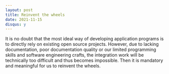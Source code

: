 ```yaml
---
layout: post
title: Reinvent the wheels
date: 2021-11-15
disqus: y
---
```


It is no doubt that the most ideal way of developing application programs is to directly rely on existing open source projects. However, due to lacking documentation, poor documentation quality or our limited programming skills and software engineering crafts, the integration work will be technically too difficult and thus becomes impossible. Then it is mandatory and meaningful for us to reinvent the wheels.
